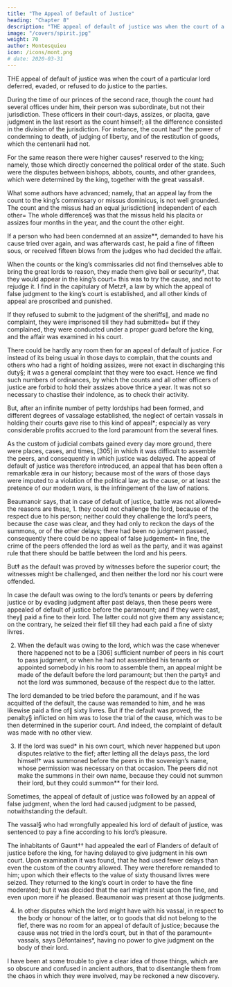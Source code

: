 ```yaml
---
title: "The Appeal of Default of Justice"
heading: "Chapter 8"
description: "THE appeal of default of justice was when the court of a particular lord deferred, evaded, or refused to do justice to the parties"
image: "/covers/spirit.jpg"
weight: 70
author: Montesquieu
icon: /icons/mont.png
# date: 2020-03-31
---
```




THE appeal of default of justice was when the court of a particular lord deferred, evaded, or refused to do justice to the parties.

During the time of our princes of the second race, though the count had several offices under him, their  person was subordinate, but not their jurisdiction. These officers in their court-days, assizes, or placita, gave judgment in the last resort as the count himself; all the difference consisted in the division of the jurisdiction. For instance, the count had* the power of condemning to death, of judging of liberty, and of the restitution of goods, which the centenarii had not.

For the same reason there were higher causes† reserved to the king; namely, those which directly concerned the political order of the state. Such were the disputes between bishops, abbots, counts, and other grandees, which were determined by the king, together with the great vassals‡.

What some authors have advanced; namely, that an appeal lay from the count to the king’s commissary or missus dominicus, is not well grounded. The count and the missus had an equal jurisdiction∥ independent of each other=  The whole difference§ was that the missus held his placita or assizes four months in the year, and the count the other eight.

If a person who had been condemned at an assize**, demanded to have his cause tried over again, and was afterwards cast, he paid a fine of fifteen sous, or received fifteen blows from the judges who had decided the affair.

When the counts or the king’s commissaries did not find themselves able to bring the great lords to reason, they made them give bail or security†, that they would appear in the king’s court=  this was to try the cause, and not to rejudge it. I find in the capitulary of Metz‡, a law by which the appeal of false judgment to the king’s court is established, and all other kinds of appeal are proscribed and punished.

If they refused to submit to the judgment of the sheriffs∥, and made no complaint, they were imprisoned till they had submitted=  but if they complained, they were conducted under a proper guard before the king, and the affair was examined in his court.

There could be hardly any room then for an appeal of default of justice. For instead of its being usual in those days to complain, that the counts and others who had a right of holding assizes, were not exact in discharging this duty§; it was a general complaint that they were too exact. Hence we find such numbers of ordinances, by which the counts and all other officers of justice are forbid to hold their assizes above thrice a year. It was not so necessary to chastise their indolence, as to check their activity.

But, after an infinite number of petty lordships had been formed, and different degrees of vassalage established, the neglect of certain vassals in holding their courts gave rise to this kind of appeal*; especially as very considerable profits accrued to the lord paramount from the several fines.

As the custom of judicial combats gained every day more ground, there were places, cases, and times, [305] in which it was difficult to assemble the peers, and consequently in which justice was delayed. The appeal of default of justice was therefore introduced, an appeal that has been often a remarkable æra in our history; because most of the wars of those days were imputed to a violation of the political law; as the cause, or at least the pretence of our modern wars, is the infringement of the law of nations.

Beaumanoir says, that in case of default of justice, battle was not allowed=  the reasons are these, 1. they could not challenge the lord, because of the respect due to his person; neither could they challenge the lord’s peers, because the case was clear, and they had only to reckon the days of the summons, or of the other delays; there had been no judgment passed, consequently there could be no appeal of false judgement=  in fine, the crime of the peers offended the lord as well as the party, and it was against rule that there should be battle between the lord and his peers.

But‡ as the default was proved by witnesses before the superior court; the witnesses might be challenged, and then neither the lord nor his court were offended.

In case the default was owing to the lord’s tenants or peers by deferring justice or by evading judgment after past delays, then these peers were appealed of default of justice before the paramount; and if they were cast, they∥ paid a fine to their lord. The latter could not give them any assistance; on the contrary, he seized their fief till they had each paid a fine of sixty livres.

2. When the default was owing to the lord, which was the case whenever there happened not to be a [306] sufficient number of peers in his court to pass judgment, or when he had not assembled his tenants or appointed somebody in his room to assemble them, an appeal might be made of the default before the lord paramount; but then the party‡ and not the lord was summoned, because of the respect due to the latter.

The lord demanded to be tried before the paramount, and if he was acquitted of the default, the cause was remanded to him, and he was likewise paid a fine of∥ sixty livres. But if the default was proved, the penalty§ inflicted on him was to lose the trial of the cause, which was to be then determined in the superior court. And indeed, the complaint of default was made with no other view.

3. If the lord was sued* in his own court, which never happened but upon disputes relative to the fief; after letting all the delays pass, the lord himself† was summoned before the peers in the sovereign’s name, whose permission was necessary on that occasion. The peers did not make the summons in their own name, because they could not summon their lord, but they could summon** for their lord.

Sometimes, the appeal of default of justice was followed by an appeal of false judgment, when the lord had caused judgment to be passed, notwithstanding the default.

The vassal§ who had wrongfully appealed his lord of default of justice, was sentenced to pay a fine according to his lord’s pleasure.

The inhabitants of Gaunt†† had appealed the earl of Flanders of default of justice before the king, for having delayed to give judgment in his own court. Upon examination it was found, that he had used fewer delays than even the custom of the country allowed. They were therefore remanded to him; upon which their effects to the value of sixty thousand livres were seized. They returned to the king’s court in order to have the fine moderated; but it was decided that the earl might insist upon the fine, and even upon more if he pleased. Beaumanoir was present at those judgments.

4. In other disputes which the lord might have with his vassal, in respect to the body or honour of the latter, or to goods that did not belong to the fief, there was no room for an appeal of default of justice; because the cause was not tried in the lord’s court, but in that of the paramount=  vassals, says Défontaines*, having no power to give judgment on the body of their lord.

I have been at some trouble to give a clear idea of those things, which are so obscure and confused in ancient authors, that to disentangle them from the chaos in which they were involved, may be reckoned a new discovery.
